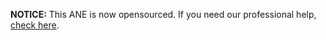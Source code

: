 **NOTICE:** This ANE is now opensourced. If you need our professional help, [check here](https://github.com/myflashlab/CMD-ANE/#tech-support).